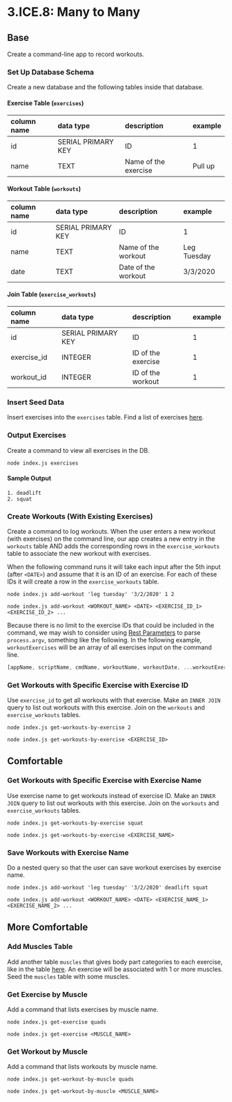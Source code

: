 # 3.ICE.8: Many to Many

## Base

Create a command-line app to record workouts.

### Set Up Database Schema

Create a new database and the following tables inside that database.

#### Exercise Table \(`exercises`\)

| column name | data type | description | example |
| :--- | :--- | :--- | :--- |
| id | SERIAL PRIMARY KEY | ID | 1 |
| name | TEXT | Name of the exercise | Pull up |

#### Workout Table \(`workouts`\)

| column name | data type | description | example |
| :--- | :--- | :--- | :--- |
| id | SERIAL PRIMARY KEY | ID | 1 |
| name | TEXT | Name of the workout | Leg Tuesday |
| date | TEXT | Date of the workout | 3/3/2020 |

#### Join Table \(`exercise_workouts`\)

| column name | data type | description | example |
| :--- | :--- | :--- | :--- |
| id | SERIAL PRIMARY KEY | ID | 1 |
| exercise\_id | INTEGER | ID of the exercise | 1 |
| workout\_id | INTEGER | ID of the workout | 1 |

### Insert Seed Data

Insert exercises into the `exercises` table. Find a list of exercises [here](https://en.wikipedia.org/wiki/List_of_weight_training_exercises).

### Output Exercises

Create a command to view all exercises in the DB.

```text
node index.js exercises
```

#### Sample Output

```text
1. deadlift
2. squat
```

### Create Workouts \(With Existing Exercises\)

Create a command to log workouts. When the user enters a new workout \(with exercises\) on the command line, our app creates a new entry in the `workouts` table AND adds the corresponding rows in the `exercise_workouts` table to associate the new workout with exercises.

When the following command runs it will take each input after the 5th input \(after `<DATE>`\) and assume that it is an ID of an exercise. For each of these IDs it will create a row in the `exercise_workouts` table. 

```
node index.js add-workout 'leg tuesday' '3/2/2020' 1 2
```

```text
node index.js add-workout <WORKOUT_NAME> <DATE> <EXERCISE_ID_1> <EXERCISE_ID_2> ...
```

Because there is no limit to the exercise IDs that could be included in the command, we may wish to consider using [Rest Parameters](../3.2-es6-spread-destructure.md#rest-parameters) to parse `process.argv`, something like the following. In the following example, `workoutExercises` will be an array of all exercises input on the command line.

```javascript
[appName, scriptName, cmdName, workoutName, workoutDate, ...workoutExercises] = process.argv;
```

### Get Workouts with Specific Exercise with Exercise ID

Use `exercise_id` to get all workouts with that exercise. Make an `INNER JOIN` query to list out workouts with this exercise. Join on the `workouts` and `exercise_workouts` tables.

```text
node index.js get-workouts-by-exercise 2
```

```text
node index.js get-workouts-by-exercise <EXERCISE_ID>
```

## Comfortable

### Get Workouts with Specific Exercise with Exercise Name

Use exercise name to get workouts instead of exercise ID. Make an `INNER JOIN` query to list out workouts with this exercise. Join on the `workouts` and `exercise_workouts` tables.

```text
node index.js get-workouts-by-exercise squat
```

```text
node index.js get-workouts-by-exercise <EXERCISE_NAME>
```

### Save Workouts with Exercise Name

Do a nested query so that the user can save workout exercises by exercise name.

```text
node index.js add-workout 'leg tuesday' '3/2/2020' deadlift squat
```

```text
node index.js add-workout <WORKOUT_NAME> <DATE> <EXERCISE_NAME_1> <EXERCISE_NAME_2> ...
```

## More Comfortable

### Add Muscles Table

Add another table `muscles` that gives body part categories to each exercise, like in the table [here](https://en.wikipedia.org/wiki/List_of_weight_training_exercises#Overview). An exercise will be associated with 1 or more muscles. Seed the `muscles` table with some muscles.

### Get Exercise by Muscle

Add a command that lists exercises by muscle name.

```text
node index.js get-exercise quads
```

```text
node index.js get-exercise <MUSCLE_NAME>
```

### Get Workout by Muscle

Add a command that lists workouts by muscle name.

```text
node index.js get-workout-by-muscle quads
```

```text
node index.js get-workout-by-muscle <MUSCLE_NAME>
```

